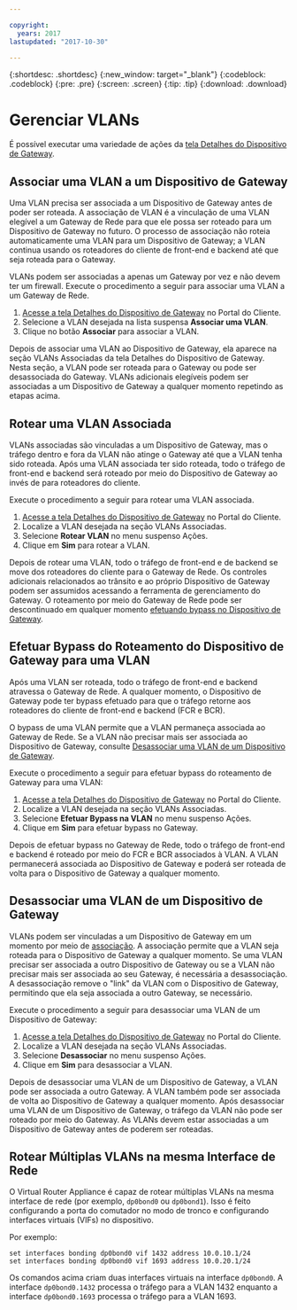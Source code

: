 ```yaml
---

copyright:
  years: 2017
lastupdated: "2017-10-30"

---
```


{:shortdesc: .shortdesc}
{:new_window: target="_blank"}
{:codeblock: .codeblock}
{:pre: .pre}
{:screen: .screen}
{:tip: .tip}
{:download: .download}

# Gerenciar VLANs
É possível executar uma variedade de ações da [tela Detalhes do Dispositivo de Gateway](access-gateway-details.html).

## Associar uma VLAN a um Dispositivo de Gateway

Uma VLAN precisa ser associada a um Dispositivo de Gateway antes de poder ser roteada. A associação de VLAN é a vinculação de uma VLAN elegível a um Gateway de Rede para que ele possa ser roteado para um Dispositivo de Gateway no futuro. O processo de associação não roteia automaticamente uma VLAN para um Dispositivo de Gateway; a VLAN continua usando os roteadores do cliente de front-end e backend até que seja roteada para o Gateway. 

VLANs podem ser associadas a apenas um Gateway por vez e não devem ter um firewall. Execute o procedimento a seguir para associar uma VLAN a um Gateway de Rede.

1. [Acesse a tela Detalhes do Dispositivo de Gateway](access-gateway-details.html) no Portal do Cliente. 
2. Selecione a VLAN desejada na lista suspensa **Associar uma VLAN**.
3. Clique no botão **Associar** para associar a VLAN.

Depois de associar uma VLAN ao Dispositivo de Gateway, ela aparece na seção VLANs Associadas da tela Detalhes do Dispositivo de Gateway. Nesta seção, a VLAN pode ser roteada para o Gateway ou pode ser desassociada do Gateway. VLANs adicionais elegíveis podem ser associadas a um Dispositivo de Gateway a qualquer momento repetindo as etapas acima.

## Rotear uma VLAN Associada

VLANs associadas são vinculadas a um Dispositivo de Gateway, mas o tráfego dentro e fora da VLAN não atinge o Gateway até que a VLAN tenha sido roteada. Após uma VLAN associada ter sido roteada, todo o tráfego de front-end e backend será roteado por meio do Dispositivo de Gateway ao invés de para roteadores do cliente. 

Execute o procedimento a seguir para rotear uma VLAN associada.

1. [Acesse a tela Detalhes do Dispositivo de Gateway](access-gateway-details.html) no Portal do Cliente. 
2. Localize a VLAN desejada na seção VLANs Associadas.
3. Selecione **Rotear VLAN** no menu suspenso Ações.
4. Clique em **Sim** para rotear a VLAN. 

Depois de rotear uma VLAN, todo o tráfego de front-end e de backend se move dos roteadores do cliente para o Gateway de Rede. Os controles adicionais relacionados ao trânsito e ao próprio Dispositivo de Gateway podem ser assumidos acessando a ferramenta de gerenciamento do Gateway. O roteamento por meio do Gateway de Rede pode ser descontinuado em qualquer momento [efetuando bypass no Dispositivo de Gateway](#bypass-gateway-appliance-routing-for-a-vlan).

## Efetuar Bypass do Roteamento do Dispositivo de Gateway para uma VLAN

Após uma VLAN ser roteada, todo o tráfego de front-end e backend atravessa o Gateway de Rede. A qualquer momento, o Dispositivo de Gateway pode ter bypass efetuado para que o tráfego retorne aos roteadores do cliente de front-end e backend (FCR e BCR). 

O bypass de uma VLAN permite que a VLAN permaneça associada ao Gateway de Rede. Se a VLAN não precisar mais ser associada ao Dispositivo de Gateway, consulte [Desassociar uma VLAN de um Dispositivo de Gateway](#disassociate-a-vlan-from-a-gateway-appliance). 

Execute o procedimento a seguir para efetuar bypass do roteamento de Gateway para uma VLAN:

1. [Acesse a tela Detalhes do Dispositivo de Gateway](access-gateway-details.html) no Portal do Cliente. 
2. Localize a VLAN desejada na seção VLANs Associadas.
3. Selecione **Efetuar Bypass na VLAN** no menu suspenso Ações.
4. Clique em **Sim** para efetuar bypass no Gateway. 

Depois de efetuar bypass no Gateway de Rede, todo o tráfego de front-end e backend é roteado por meio do FCR e BCR associados à VLAN. A VLAN permanecerá associada ao Dispositivo de Gateway e poderá ser roteada de volta para o Dispositivo de Gateway a qualquer momento.

## Desassociar uma VLAN de um Dispositivo de Gateway

VLANs podem ser vinculadas a um Dispositivo de Gateway em um momento por meio de [associação](#associate-a-vlan-to-a-gateway-appliance). A associação permite que a VLAN seja roteada para o Dispositivo de Gateway a qualquer momento. Se uma VLAN precisar ser associada a outro Dispositivo de Gateway ou se a VLAN não precisar mais ser associada ao seu Gateway, é necessária a desassociação. A desassociação remove o "link" da VLAN com o Dispositivo de Gateway, permitindo que ela seja associada a outro Gateway, se necessário. 

Execute o procedimento a seguir para desassociar uma VLAN de um Dispositivo de Gateway:

1. [Acesse a tela Detalhes do Dispositivo de Gateway](access-gateway-details.html) no Portal do Cliente. 
2. Localize a VLAN desejada na seção VLANs Associadas.
3. Selecione **Desassociar** no menu suspenso Ações. 
4. Clique em **Sim** para desassociar a VLAN. 

Depois de desassociar uma VLAN de um Dispositivo de Gateway, a VLAN pode ser associada a outro Gateway. A VLAN também pode ser associada de volta ao Dispositivo de Gateway a qualquer momento. Após desassociar uma VLAN de um Dispositivo de Gateway, o tráfego da VLAN não pode ser roteado por meio do Gateway. As VLANs devem estar associadas a um Dispositivo de Gateway antes de poderem ser roteadas.

## Rotear Múltiplas VLANs na mesma Interface de Rede
O Virtual Router Appliance é capaz de rotear múltiplas VLANs na mesma interface de rede (por exemplo, `dp0bond0` ou `dp0bond1`). Isso é feito configurando a porta do comutador no modo de tronco e configurando interfaces virtuais (VIFs) no dispositivo.

Por exemplo: 

```
set interfaces bonding dp0bond0 vif 1432 address 10.0.10.1/24
set interfaces bonding dp0bond0 vif 1693 address 10.0.20.1/24
```

Os comandos acima criam duas interfaces virtuais na interface `dp0bond0`. A interface `dp0bond0.1432` processa o tráfego para a VLAN 1432 enquanto a interface `dp0bond0.1693` processa o tráfego para a VLAN 1693.
